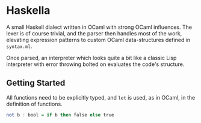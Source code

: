 # Haskella
A small Haskell dialect written in OCaml with strong OCaml 
influences. The lexer is of course trivial, and the parser
then handles most of the work, elevating expression patterns
to custom OCaml data-structures defined in `syntax.ml`.

Once parsed, an interpreter which looks quite a bit like a
classic Lisp interpreter with error throwing bolted on evaluates
the code's structure.

## Getting Started
All functions need to be explicitly typed, and `let` is used, as in
OCaml, in the definition of functions.

```haskell
not b : bool = if b then false else true
```

